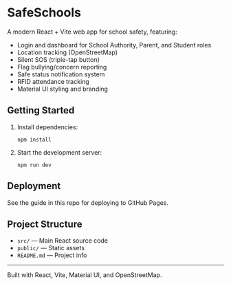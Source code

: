 # SafeSchools

A modern React + Vite web app for school safety, featuring:
- Login and dashboard for School Authority, Parent, and Student roles
- Location tracking (OpenStreetMap)
- Silent SOS (triple-tap button)
- Flag bullying/concern reporting
- Safe status notification system
- RFID attendance tracking
- Material UI styling and branding

## Getting Started

1. Install dependencies:
   ```
   npm install
   ```
2. Start the development server:
   ```
   npm run dev
   ```

## Deployment

See the guide in this repo for deploying to GitHub Pages.

## Project Structure
- `src/` — Main React source code
- `public/` — Static assets
- `README.md` — Project info

---

Built with React, Vite, Material UI, and OpenStreetMap.
